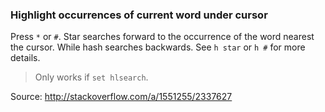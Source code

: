 ### Highlight occurrences of current word under cursor

Press `*` or `#`. Star searches forward to the occurrence of the word nearest
the cursor. While hash searches backwards. See `h star` or `h #` for more
details.

> Only works if `set hlsearch`.

Source: http://stackoverflow.com/a/1551255/2337627
